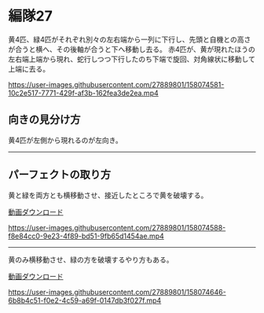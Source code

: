 # 編隊27  
黄4匹、緑4匹がそれぞれ別々の左右端から一列に下行し、先頭と自機との高さが合うと横へ、その後軸が合うと下へ移動し去る。
赤4匹が、黄が現れたほうの左右端上端から現れ、蛇行しつつ下行したのち下端で旋回、対角線状に移動して上端に去る。

https://user-images.githubusercontent.com/27889801/158074581-10c2e517-7771-429f-af3b-162fea3de2ea.mp4


## 向きの見分け方   
黄4匹が左側から現れるのが左向き。
___  
## パーフェクトの取り方  
黄と緑を両方とも横移動させ、接近したところで黄を破壊する。
  
[動画ダウンロード](media/H264/form27per.mp4?raw=true)

https://user-images.githubusercontent.com/27889801/158074588-f8e84cc0-9e23-4f89-bd51-9fb65d1454ae.mp4

___
黄のみ横移動させ、緑の方を破壊するやり方もある。

[動画ダウンロード](media/H264/form27perG.mp4?raw=true)

https://user-images.githubusercontent.com/27889801/158074646-6b8b4c51-f0e2-4c59-a69f-0147db3f027f.mp4
